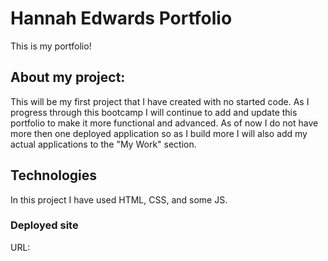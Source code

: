 # Hannah Edwards Portfolio

This is my portfolio!

## About my project:

This will be my first project that I have created with no started code. As I progress through this bootcamp I will continue to add and update this portfolio to make it more functional and advanced. As of now I do not have more then one deployed application so as I build more I will also add my actual applications to the "My Work" section.

## Technologies

In this project I have used HTML, CSS, and some JS.

### Deployed site

URL: